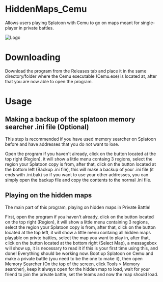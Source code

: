 # HiddenMaps_Cemu
Allows users playing Splatoon with Cemu to go on maps meant for single-player in private battles.


![Logo](https://cdn.discordapp.com/attachments/1004906957871779940/1005619184840998922/unknown.png)



# Downloading
Download the program from the Releases tab and place it in the same directory/folder where the Cemu executable (Cemu.exe) is located at, after that you are now able to open the program.

# Usage
## Making a backup of the splatoon memory searcher .ini file (Optional)
This step is recommended if you have used memory searcher on Splatoon before and have addresses that you do not want to lose.

Open the program if you haven't already, click on the button located at the top right (Region), it will show a little menu containg 3 regions, select the region your Splatoon copy is from, after that, click on the button located at the bottom left (Backup .ini file), this will make a backup of your .ini file (it ends with .ini.bak) so if you want to use your other addresses, you can simply open the backup file and copy the contents to the normal .ini file.

## Playing on the hidden maps
The main part of this program, playing on hidden maps in Private Battle! 

First, open the program if you haven't already, click on the button located on the top right (Region), it will show a little menu containing 3 regions, select the region your Splatoon copy is from, after that, click on the button located at the top left, it will show a little menu containg all hidden maps playable on privte battles, select the map you want to play in, after that, click on the button located at the bottom right (Select Map), a messagebox will show up, it is necessary to read it if this is your first time using this, and done! Everything should be working now. Boot up Splatoon on Cemu and make a private battle (you need to be the one to make it), then open Memory Searcher (On the top of the screen, click Tools > Memory searcher), keep it always open for the hidden map to load, wait for your friend to join the private battle, set the teams and now the map should load.
